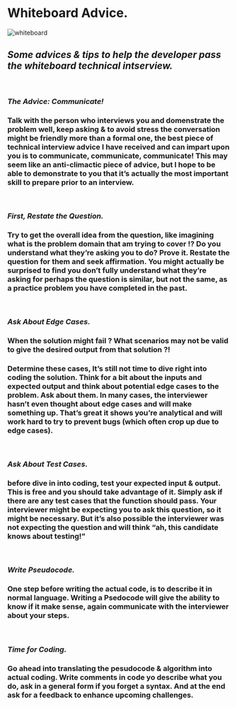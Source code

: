 # **Whiteboard Advice.**
![whiteboard](https://images.squarespace-cdn.com/content/v1/58028c1e29687f239061ebb1/1602622294090-DH8QWMNBEYQICY9JFEUH/File_000.jpeg?format=2500w)

## *Some advices & tips to help the developer pass the whiteboard technical intserview.*
<br>


### *The Advice: Communicate!*
### Talk with the person who interviews you and domenstrate the problem well, keep asking & to avoid stress the conversation might be friendly more than a formal one, the best piece of technical interview advice I have received and can impart upon you is to communicate, communicate, communicate! This may seem like an anti-climactic piece of advice, but I hope to be able to demonstrate to you that it’s actually the most important skill to prepare prior to an interview.
<br>

### *First, Restate the Question.*
### Try to get the overall idea from the question, like imagining what is the problem domain that am trying to cover !? Do you understand what they’re asking you to do? Prove it. Restate the question for them and seek affirmation. You might actually be surprised to find you don’t fully understand what they’re asking for perhaps the question is similar, but not the same, as a practice problem you have completed in the past.
<br>

### *Ask About Edge Cases.*
### When the solution might fail ? What scenarios may not be valid to give the desired output from that solution ?!
### Determine these cases, It’s still not time to dive right into coding the solution. Think for a bit about the inputs and expected output and think about potential edge cases to the problem. Ask about them. In many cases, the interviewer hasn’t even thought about edge cases and will make something up. That’s great it shows you’re analytical and will work hard to try to prevent bugs (which often crop up due to edge cases).
<br>

### *Ask About Test Cases.*
### before dive in into coding, test your expected input & output. This is free and you should take advantage of it. Simply ask if there are any test cases that the function should pass. Your interviewer might be expecting you to ask this question, so it might be necessary. But it’s also possible the interviewer was not expecting the question and will think “ah, this candidate knows about testing!”
<br>

### *Write Pseudocode.*
### One step before writing the actual code, is to describe it in normal language. Writing a Psedocode will give the ability to know if it make sense, again communicate with the interviewer about your steps.
<br>

### *Time for Coding.*
### Go ahead into translating the pesudocode & algorithm into actual coding. Write comments in code yo describe what you do, ask in a general form if you forget a syntax. And at the end ask for a feedback to enhance upcoming challenges.